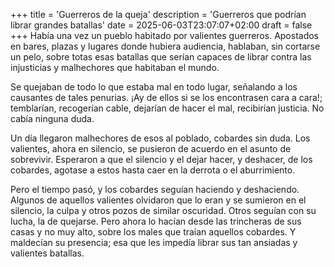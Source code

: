 +++
title = 'Guerreros de la queja'
description = 'Guerreros que podrían librar grandes batallas'
date = 2025-06-03T23:07:07+02:00
draft = false
+++
Había una vez un pueblo habitado por valientes guerreros. Apostados en bares, plazas y lugares donde hubiera audiencia, hablaban, sin cortarse un pelo, sobre totas esas batallas que serían capaces de librar contra las injusticias y malhechores que habitaban el mundo.

Se quejaban de todo lo que estaba mal en todo lugar, señalando a los causantes de tales penurias. ¡Ay de ellos si se los encontrasen cara a cara!; temblarían, recogerían cable, dejarían de hacer el mal, recibirían justicia. No cabía ninguna duda.

Un día llegaron malhechores de esos al poblado, cobardes sin duda. Los valientes, ahora en silencio, se pusieron de acuerdo en el asunto de sobrevivir. Esperaron a que el silencio y el dejar hacer, y deshacer, de los cobardes, agotase a estos hasta caer en la derrota o el aburrimiento. 

Pero el tiempo pasó, y los cobardes seguían haciendo y deshaciendo. Algunos de aquellos valientes olvidaron que lo eran y se sumieron en el silencio, la culpa y otros pozos de similar oscuridad. Otros seguían con su lucha, la de quejarse. Pero ahora lo hacían desde las trincheras de sus casas y no muy alto, sobre los males que traían aquellos cobardes. Y maldecían su presencia; esa que les impedía librar sus tan ansiadas y valientes batallas.

